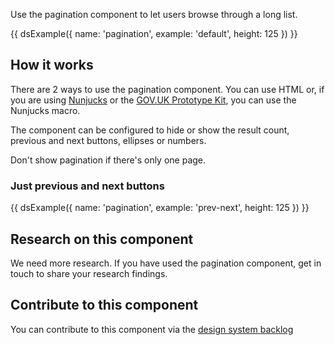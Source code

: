 Use the pagination component to let users browse through a long list.

{{ dsExample({
  name: 'pagination',
  example: 'default',
  height: 125
}) }}

## How it works

There are 2 ways to use the pagination component. You can use HTML or, if you are using [Nunjucks](https://mozilla.github.io/nunjucks/) or the [GOV.UK Prototype Kit](https://govuk-prototype-kit.herokuapp.com/), you can use the Nunjucks macro.

The component can be configured to hide or show the result count, previous and next buttons, ellipses or numbers.

Don't show pagination if there's only one page.

### Just previous and next buttons

{{ dsExample({
  name: 'pagination',
  example: 'prev-next',
  height: 125
}) }}

## Research on this component

We need more research. If you have used the pagination component, get in touch to share your research findings.

## Contribute to this component

You can contribute to this component via the [design system backlog](https://github.com/ministryofjustice/moj-design-system-backlog/issues/13)